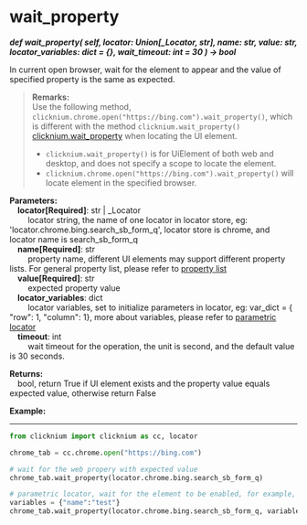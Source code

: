 # wait_property
***def wait_property(
        self,
        locator: Union[_Locator, str],
        name: str,
        value: str,
        locator_variables: dict = {},
        wait_timeout: int = 30
    ) -> bool***  

In current open browser, wait for the element to appear and the value of specified property is the same as expected. 

>**Remarks:**  
Use the following method, `clicknium.chrome.open("https://bing.com").wait_property()`, which is different with the method `clicknium.wait_property()` [clicknium.wait_property](./doc/api/python/wait_property.md) when locating the UI element.
>- `clicknium.wait_property()` is for UiElement of both web and desktop, and does not specify a scope to locate the element.
>- `clicknium.chrome.open("https://bing.com").wait_property()` will locate element in the specified browser.

**Parameters:**  
    &emsp;**locator[Required]**: str | _Locator   
        &emsp;&emsp; locator string, the name of one locator in locator store, eg: 'locator.chrome.bing.search_sb_form_q', locator store is chrome, and locator name is search_sb_form_q  
    &emsp;**name[Required]**: str  
        &emsp;&emsp; property name, different UI elements may support different property lists. For general property list, please refer to [property list](./doc/automation/property.md)  
    &emsp;**value[Required]**: str  
        &emsp;&emsp; expected property value  
    &emsp;**locator_variables**: dict  
        &emsp;&emsp; locator variables, set to initialize parameters in locator, eg: var_dict = { "row": 1,  "column": 1}, more about variables, please refer to [parametric locator](./doc/automation/parametric_locator.md)  
    &emsp;**timeout**: int  
        &emsp;&emsp; wait timeout for the operation, the unit is second, and the default value is 30 seconds. 

**Returns:**  
    &emsp;bool, return True if UI element exists and the property value equals expected value, otherwise return False

**Example:**
***
```python
from clicknium import clicknium as cc, locator

chrome_tab = cc.chrome.open("https://bing.com")

# wait for the web propery with expected value
chrome_tab.wait_property(locator.chrome.bing.search_sb_form_q)

# parametric locator, wait for the element to be enabled, for example, the element is blocked by one popup dialog
variables = {"name":"test"}
chrome_tab.wait_property(locator.chrome.bing.search_sb_form_q, variables)

```